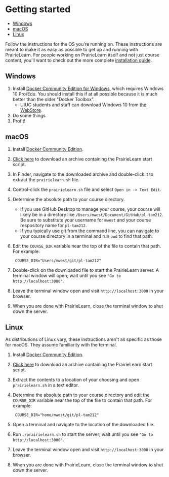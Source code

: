 # Getting started

* [Windows](#windows)
* [macOS](#macos)
* [Linux](#linux)

Follow the instructions for the OS you're running on. These instructions are meant to make it as easy as possible to get up and running with PrairieLearn. For people working on PrairieLearn itself and not just course content, you'll want to check out the more complete [installation guide](installing.md).

## Windows

1. Install [Docker Community Edition for Windows](https://store.docker.com/editions/community/docker-ce-desktop-windows), which requires Windows 10 Pro/Edu. You should install this if at all possible because it is much better than the older "Docker Toolbox".
    - UIUC students and staff can download Windows 10 from [the WebStore](https://webstore.illinois.edu/).
2. Do some things
3. Profit!

## macOS

1. Install [Docker Community Edition](https://store.docker.com/search?type=edition&offering=community).
2. [Click here](scripts/prairielearn.tar.gz) to download an archive containing the PrairieLearn start script.
3. In Finder, navigate to the downloaded archive and double-click it to extract the `prairielearn.sh` file.
4. Control-click the `prairielearn.sh` file and select `Open in -> Text Edit`.
5. Determine the absolute path to your course directory.
    - If you use GitHub Desktop to manage your course, your course will likely be in a directory like `/Users/mwest/Document/GitHub/pl-tam212`. Be sure to substitute your username for `mwest` and your course respository name for `pl-tam212`.
    - If you typically use git from the command line, you can navigate to your course directory in a terminal and run `pwd` to find that path.
6. Edit the `COURSE_DIR` variable near the top of the file to contain that path. For example:

        COURSE_DIR="Users/mwest/git/pl-tam212"

7. Double-click on the downloaded file to start the PrairieLearn server. A terminal window will open; wait until you see `"Go to http://localhost:3000"`.
8. Leave the terminal window open and visit `http://localhost:3000` in your browser.
10. When you are done with PrairieLearn, close the terminal window to shut down the server.

## Linux

As distributions of Linux vary, these instructions aren't as specific as those for macOS. They assume familiarity with the terminal.

1. Install [Docker Community Edition](https://store.docker.com/search?type=edition&offering=community).
2. [Click here](scripts/prairielearn.tar.gz) to download an archive containing the PrairieLearn start script.
3. Extract the contents to a location of your choosing and open `prairielearn.sh` in a text editor.
4. Determine the absolute path to your course directory and edit the `COURSE_DIR` variable near the top of the file to contain that path. For example:

        COURSE_DIR="home/mwest/git/pl-tam212"

5. Open a terminal and navigate to the location of the downloaded file.
6. Run `./prairielearn.sh` to start the server; wait until you see `"Go to http://localhost:3000"`.
7. Leave the terminal window open and visit `http://localhost:3000` in your browser.
8. When you are done with PrairieLearn, close the terminal window to shut down the server.
